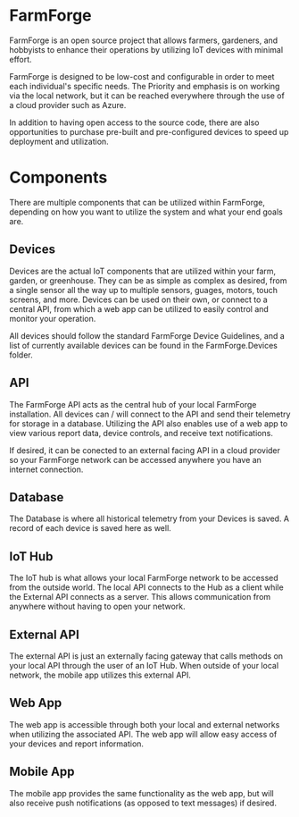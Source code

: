 # FarmForge
FarmForge is an open source project that allows farmers, gardeners, and hobbyists to enhance their operations by utilizing IoT devices with minimal effort.

FarmForge is designed to be low-cost and configurable in order to meet each individual's specific needs. The Priority and emphasis is on working via the local network, but it can be reached everywhere through the use of a cloud provider such as Azure.

In addition to having open access to the source code, there are also opportunities to purchase pre-built and pre-configured devices to speed up deployment and utilization.

# Components
There are multiple components that can be utilized within FarmForge, depending on how you want to utilize the system and what your end goals are.

## Devices
Devices are the actual IoT components that are utilized within your farm, garden, or greenhouse. They can be as simple as complex as desired, from a single sensor all the way up to multiple sensors, guages, motors, touch screens, and more. Devices can be used on their own, or connect to a central API, from which a web app can be utilized to easily control and monitor your operation.

All devices should follow the standard FarmForge Device Guidelines, and a list of currently available devices can be found in the FarmForge.Devices folder.

## API 
The FarmForge API acts as the central hub of your local FarmForge installation. All devices can / will connect to the API and send their telemetry for storage in a database. Utilizing the API also enables use of a web app to view various report data, device controls, and receive text notifications.

If desired, it can be conected to an external facing API in a cloud provider so your FarmForge network can be accessed anywhere you have an internet connection.

## Database
The Database is where all historical telemetry from your Devices is saved. A record of each device is saved here as well.

## IoT Hub
The IoT hub is what allows your local FarmForge network to be accessed from the outside world. The local API connects to the Hub as a client while the External API connects as a server. This allows communication from anywhere without having to open your network.

## External API
The external API is just an externally facing gateway that calls methods on your local API through the user of an IoT Hub. When outside of your local network, the mobile app utilizes this external API.

## Web App
The web app is accessible through both your local and external networks when utilizing the associated API. The web app will allow easy access of your devices and report information.

## Mobile App
The mobile app provides the same functionality as the web app, but will also receive push notifications (as opposed to text messages) if desired.